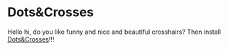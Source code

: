# Dots&Crosses

Hello hi, do you like funny and nice and beautiful crosshairs? Then install [Dots&Crosses](https://github.com/och-och/dots-n-crosses)!!!
